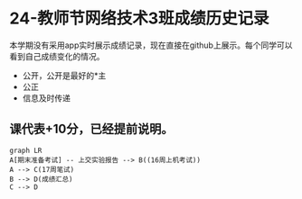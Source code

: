 # 24-教师节网络技术3班成绩历史记录
本学期没有采用app实时展示成绩记录，现在直接在github上展示。每个同学可以看到自己成绩变化的情况。

- 公开，公开是最好的*主
- 公正
- 信息及时传递

## 课代表+10分，已经提前说明。


```mermaid
graph LR
A[期末准备考试] -- 上交实验报告 --> B((16周上机考试))
A --> C(17周笔试)
B --> D(成绩汇总)
C --> D
```

